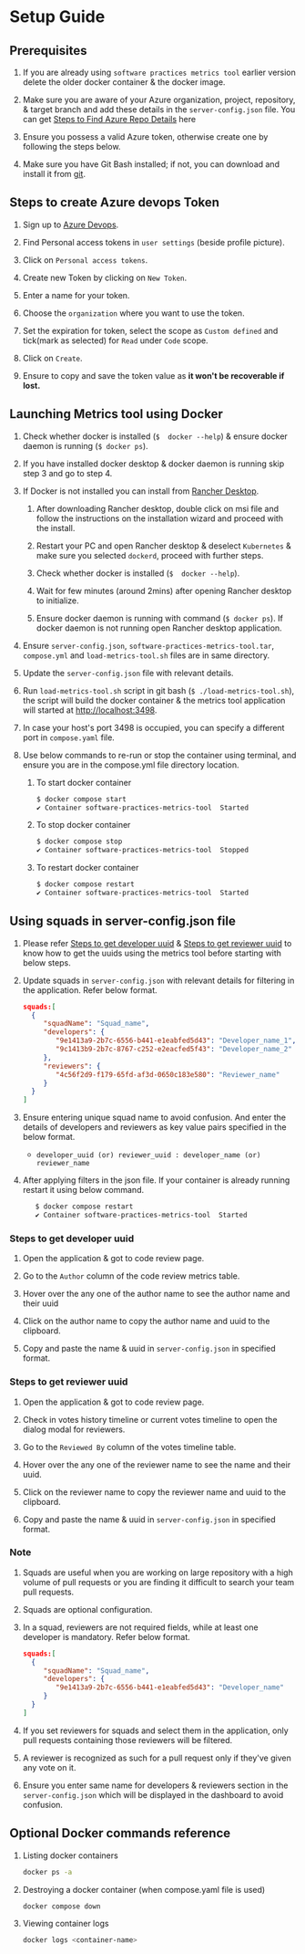 # Setup Guide

## Prerequisites

1. If you are already using `software practices metrics tool` earlier version
   delete the older docker container & the docker image.

2. Make sure you are aware of your Azure organization, project, repository,
   & target branch and add these details in the `server-config.json` file.
   You can get [Steps to Find Azure Repo Details](https://github.com/solitontech/software-practices-metrics-tool/blob/main/server/README.md/#steps-to-find-azure-repo-details)
   here

3. Ensure you possess a valid Azure token, otherwise create one by following the
   steps below.

4. Make sure you have Git Bash installed; if not, you can download and install
   it from [git](https://git-scm.com/downloads).

## Steps to create Azure devops Token

1. Sign up to [Azure Devops](https://dev.azure.com/).

2. Find Personal access tokens in `user settings` (beside profile picture).

3. Click on `Personal access tokens`.

4. Create new Token by clicking on `New Token`.

5. Enter a name for your token.

6. Choose the `organization` where you want to use the token.

7. Set the expiration for token, select the scope as `Custom defined`
   and tick(mark as selected) for `Read` under `Code` scope.

8. Click on `Create`.

9. Ensure to copy and save the token value as **it won't be recoverable if lost.**

## Launching Metrics tool using Docker

1. Check whether docker is installed (`$  docker --help`) & ensure docker daemon
   is running (`$ docker ps`).

2. If you have installed docker desktop & docker daemon is running skip step 3
   and go to step 4.

3. If Docker is not installed you can install from [Rancher Desktop](https://rancherdesktop.io/).

   1. After downloading Rancher desktop, double click on msi file and follow the
   instructions on the installation wizard and proceed with the install.

   2. Restart your PC and open Rancher desktop & deselect `Kubernetes` & make
   sure you selected `dockerd`, proceed with further steps.

   3. Check whether docker is installed (`$  docker --help`).

   4. Wait for few minutes (around 2mins) after opening Rancher desktop to initialize.

   5. Ensure docker daemon is running with command (`$ docker ps`). If docker
   daemon is not running open Rancher desktop application.

4. Ensure `server-config.json`, `software-practices-metrics-tool.tar`, `compose.yml`
   and `load-metrics-tool.sh` files are in same directory.

5. Update the `server-config.json` file with relevant details.

6. Run `load-metrics-tool.sh` script in git bash (`$ ./load-metrics-tool.sh`), the
   script will build the docker container & the metrics tool application will
   started at [http://localhost:3498](http://localhost:3498).

7. In case your host's port 3498 is occupied, you can specify a different port
   in `compose.yaml` file.

8. Use below commands to re-run or stop the container using terminal, and ensure
   you are in the compose.yml file directory location.

   1. To start docker container

      ```bash
      $ docker compose start
      ✔ Container software-practices-metrics-tool  Started
      ```

   2. To stop docker container

      ```bash
      $ docker compose stop
      ✔ Container software-practices-metrics-tool  Stopped
      ```

   3. To restart docker container

      ```bash
      $ docker compose restart
      ✔ Container software-practices-metrics-tool  Started
      ```

## Using squads in server-config.json file

1. Please refer [Steps to get developer uuid](#steps-to-get-developer-uuid) &
   [Steps to get reviewer uuid](#steps-to-get-reviewer-uuid) to know how to get
   the uuids using the metrics tool before starting with below steps.

2. Update squads in `server-config.json` with relevant details for filtering in
   the application. Refer below format.

    ```JSON
    squads:[
      {
         "squadName": "Squad_name",
         "developers": {
            "9e1413a9-2b7c-6556-b441-e1eabfed5d43": "Developer_name_1",
            "9c1413b9-2b7c-8767-c252-e2eacfed5f43": "Developer_name_2"
         },
         "reviewers": {
            "4c56f2d9-f179-65fd-af3d-0650c183e580": "Reviewer_name"
         }
      }
    ]
    ```

3. Ensure entering unique squad name to avoid confusion. And enter the details
   of developers and reviewers as key value pairs specified in the
   below format.

    - `developer_uuid (or) reviewer_uuid : developer_name (or) reviewer_name`

4. After applying filters in the json file. If your container is already running
   restart it using below command.

      ```bash
         $ docker compose restart
         ✔ Container software-practices-metrics-tool  Started
      ```

### Steps to get developer uuid

1. Open the application & got to code review page.

2. Go to the `Author` column of the code review metrics table.

3. Hover over the any one of the author name to see the author name and their uuid

4. Click on the author name to copy the author name and uuid to the clipboard.

5. Copy and paste the name & uuid in `server-config.json` in specified format.

### Steps to get reviewer uuid

1. Open the application & got to code review page.

2. Check in votes history timeline or current votes timeline to open the dialog modal
   for reviewers.

3. Go to the `Reviewed By` column of the votes timeline table.

4. Hover over the any one of the reviewer name to see the name and their uuid.

5. Click on the reviewer name to copy the reviewer name and uuid to the clipboard.

6. Copy and paste the name & uuid in `server-config.json` in specified format.

### Note

1. Squads are useful when you are working on large repository with a high volume
   of pull requests or you are finding it difficult to search your team pull requests.

2. Squads are optional configuration.

3. In a squad, reviewers are not required fields, while at least one developer
   is mandatory. Refer below format.

   ```JSON
   squads:[
     {
        "squadName": "Squad_name",
        "developers": {
           "9e1413a9-2b7c-6556-b441-e1eabfed5d43": "Developer_name"
        }
     }
   ]
   ```

4. If you set reviewers for squads and select them in the application, only
   pull requests containing those reviewers will be filtered.

5. A reviewer is recognized as such for a pull request only if they've given any
   vote on it.

6. Ensure you enter same name for developers & reviewers section in the
   `server-config.json` which will be displayed in the dashboard to avoid confusion.

## Optional Docker commands reference

1. Listing docker containers

   ```bash
   docker ps -a
   ```

2. Destroying a docker container (when compose.yaml file is used)

   ```bash
   docker compose down
   ```

3. Viewing container logs

   ```bash
   docker logs <container-name>
   ```
